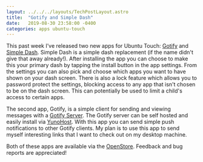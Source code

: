 ```yaml
---
layout: ../../../layouts/TechPostLayout.astro
title:  "Gotify and Simple Dash"
date:   2019-08-30 23:58:00 -0400
categories: apps ubuntu-touch
---
```


This past week I've released two new apps for Ubuntu Touch: [Gotify](https://open-store.io/app/gotify.bhdouglass)
and [Simple Dash](https://open-store.io/app/simple-dash.bhdouglass). Simple Dash
is a simple dash replacement (if the name didn't give that away already!). After
installing the app you can choose to make this your primary dash by tapping the
install button in the app settings. From the settings you can also pick and choose
which apps you want to have shown on your dash screen. There is also a lock
feature which allows you to password protect the settings, blocking access to
any app that isn't chosen to be on the dash screen. This can potentially be used
to limit a child's access to certain apps.

The second app, Gotify, is a simple client for sending and viewing messages with
a [Gotify Server](https://gotify.net/). The Gotify server can be self hosted and
easily install via [YunoHost](https://github.com/YunoHost-Apps/gotify_ynh). With
this app you can send simple push notifications to other Gotify clients. My plan
is to use this app to send myself interesting links that I want to check out
on my desktop machine.

Both of these apps are available via the [OpenStore](https://open-store.io/?sort=relevance&search=author%3ABrian%20Douglass).
Feedback and bug reports are appreciated!

